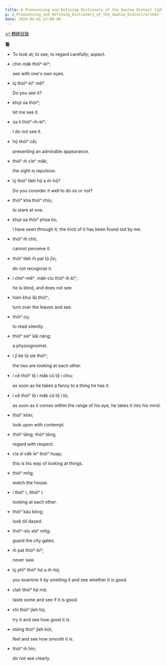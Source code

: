 ```yaml
---
title: A Pronouncing and Defining Dictionary of the Swatow Dialect (汕頭方言音義字典) / thóiⁿ
p: A_Pronouncing_and_Defining_Dictionary_of_the_Swatow_Dialect/w/thóiⁿ
date: 2024-04-01 23:00:00
---
```


[↩️ 轉總目錄](/A_Pronouncing_and_Defining_Dictionary_of_the_Swatow_Dialect)


**看**
- To look at; to see; to regard carefully; aspect.

- chin mâk thóiⁿ-kìⁿ;

  see with one's own eyes.

- lṳ́ thóiⁿ-kìⁿ mē?

  Do you see it?

- khṳt úa thóiⁿ;

  let me see it.

- úa li thóiⁿ-m̄-kìⁿ;

  I do not see it.

- hó̤ thóiⁿ căi;

  presenting an admirable appearance.

- thóiⁿ m̄ cĭeⁿ mâk;

  the sight is repulsive.

- lṳ́ thóiⁿ tîeh hó̤ a m̄-hó̤?

  Do you consider it well to do so or not?

- thóiⁿ kha thóiⁿ chíu;

  to stare at one.

- khṳt úa thóiⁿ phùa lío;

  I have seen through it; the trick of it has been found out by me.

- thóiⁿ m̄ chit;

  cannot perceive it.

- thóiⁿ tîeh m̄ pat tò̤ jīn;

  do not recognize it.

- i cheⁿ-mêⁿ, mâk-ciu thóiⁿ m̄ kìⁿ;

  he is blind, and does not see.

- híen khui lâi thóiⁿ;

  turn over the leaves and see.

- thóiⁿ cṳ;

  to read silently.

- thóiⁿ sìeⁿ kâi nâng;

  a physiognomist.

- i jī ke tó̤ sie thóiⁿ;

  the two are looking at each other.

- i cē thóiⁿ tŏ̤ i mâk cū tŏ̤ i chíu;

  as soon as he takes a fancy to a thing he has it.

- i cē thóiⁿ tŏ̤ i mâk cū tŏ̤ i tó;

  as soon as it comes within the range of his eye, he takes it into his mind.

- thóiⁿ khin;

  look upon with contempt.

- thóiⁿ tăng; thóiⁿ tŏng;

  regard with respect.

- cía sĭ cêk īeⁿ thóiⁿ huap;

  this is his way of looking at things.

- thóiⁿ mn̂g;

  watch the house.

- i thóiⁿ i, ithóiⁿ i;

  looking at each other.

- thóiⁿ kàu kông;

  look till dazed.

- thóiⁿ-síu sîaⁿ mn̂g;

  guard the city gates.

- m̄ pat thóiⁿ-kìⁿ;

  never saw.

- lṳ́ phīⁿ thóiⁿ hó̤ a m̄-hó̤;

  you examine it by smelling it and see whether it is good.

- cîah thóiⁿ hó̤ mē;

  taste some and see if it is good.

- chì thóiⁿ jîeh hó̤;

  try it and see how good it is.

- mông thòiⁿ jîeh kût;

  feel and see how smooth it is.

- thóiⁿ m̄ hīn;

  do not see clearly.
